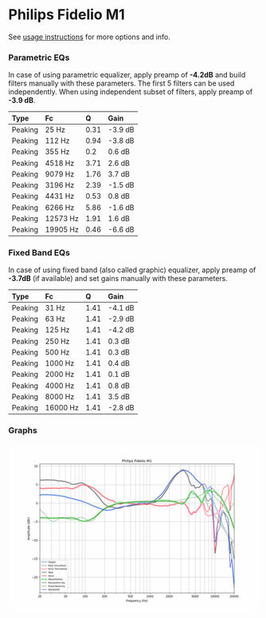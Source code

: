 # Philips Fidelio M1
See [usage instructions](https://github.com/jaakkopasanen/AutoEq#usage) for more options and info.

### Parametric EQs
In case of using parametric equalizer, apply preamp of **-4.2dB** and build filters manually
with these parameters. The first 5 filters can be used independently.
When using independent subset of filters, apply preamp of **-3.9 dB**.

| Type    | Fc       |    Q | Gain    |
|:--------|:---------|:-----|:--------|
| Peaking | 25 Hz    | 0.31 | -3.9 dB |
| Peaking | 112 Hz   | 0.94 | -3.8 dB |
| Peaking | 355 Hz   | 0.2  | 0.6 dB  |
| Peaking | 4518 Hz  | 3.71 | 2.6 dB  |
| Peaking | 9079 Hz  | 1.76 | 3.7 dB  |
| Peaking | 3196 Hz  | 2.39 | -1.5 dB |
| Peaking | 4431 Hz  | 0.53 | 0.8 dB  |
| Peaking | 6266 Hz  | 5.86 | -1.6 dB |
| Peaking | 12573 Hz | 1.91 | 1.6 dB  |
| Peaking | 19905 Hz | 0.46 | -6.6 dB |

### Fixed Band EQs
In case of using fixed band (also called graphic) equalizer, apply preamp of **-3.7dB**
(if available) and set gains manually with these parameters.

| Type    | Fc       |    Q | Gain    |
|:--------|:---------|:-----|:--------|
| Peaking | 31 Hz    | 1.41 | -4.1 dB |
| Peaking | 63 Hz    | 1.41 | -2.9 dB |
| Peaking | 125 Hz   | 1.41 | -4.2 dB |
| Peaking | 250 Hz   | 1.41 | 0.3 dB  |
| Peaking | 500 Hz   | 1.41 | 0.3 dB  |
| Peaking | 1000 Hz  | 1.41 | 0.4 dB  |
| Peaking | 2000 Hz  | 1.41 | 0.1 dB  |
| Peaking | 4000 Hz  | 1.41 | 0.8 dB  |
| Peaking | 8000 Hz  | 1.41 | 3.5 dB  |
| Peaking | 16000 Hz | 1.41 | -2.8 dB |

### Graphs
![](./Philips%20Fidelio%20M1.png)
